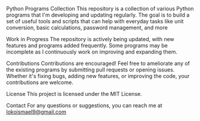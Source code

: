 Python Programs Collection
This repository is a collection of various Python programs that I'm developing and updating regularly. 
The goal is to build a set of useful tools and scripts that can help with everyday tasks like unit conversion, 
basic calculations, password management, and more

Work in Progress
The repository is actively being updated, with new features and programs added frequently. 
Some programs may be incomplete as I continuously work on improving and expanding them.

Contributions
Contributions are encouraged! Feel free to ameliorate any of the existing programs by submitting pull requests or opening issues. 
Whether it's fixing bugs, adding new features, or improving the code, your contributions are welcome.

License
This project is licensed under the MIT License.

Contact
For any questions or suggestions, you can reach me at lokoismael9@gmail.com
